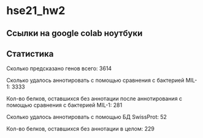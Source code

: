 # hse21_hw2

## Ссылки на google colab ноутбуки

[Подготавливаем файлы для аннотации]: https://colab.research.google.com/drive/1dbTAZi0GKJWZyV8wkE7VXU19B3YG9WUe?usp=sharing

[Используем полученные файлы для создания аннотированного генома бактерии в формате GenBank]: https://colab.research.google.com/drive/1DIk0GOpEZRReAe0OYCpiP-c0fNMoMwM7?usp=sharing


## Статистика

Сколько предсказано генов всего: 3614

Сколько удалось аннотировать с помощью сравнения с бактерией MIL-1: 3333

Кол-во белков, оставшихся без аннотации после аннотирования с помощью сравнения с бактерией MIL-1: 281

Сколько удалось аннотировать с помощью БД SwissProt: 52

Кол-во белков, оставшихся без аннотации в целом: 229 
